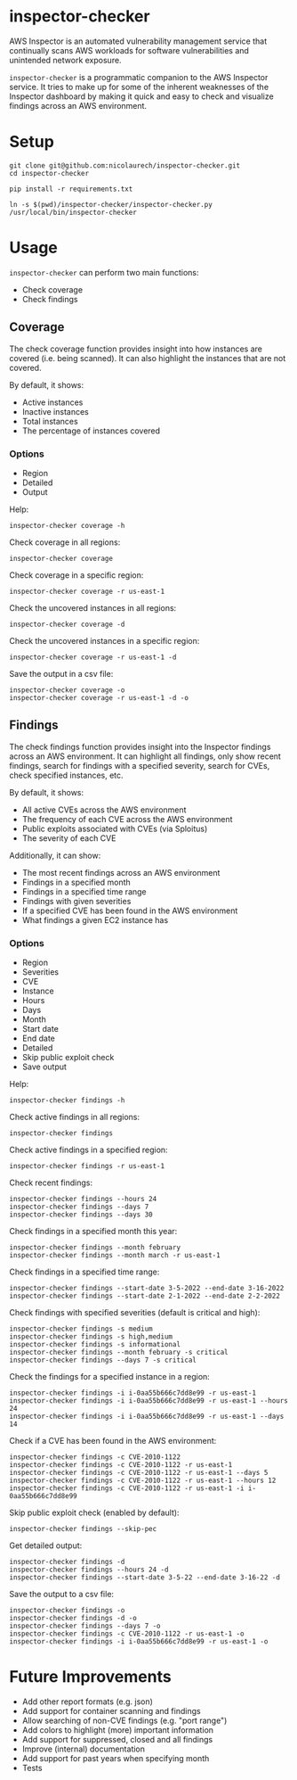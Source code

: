 # inspector-checker

AWS Inspector is an automated vulnerability management service that continually scans AWS workloads for software vulnerabilities and unintended network exposure.

`inspector-checker` is a programmatic companion to the AWS Inspector service. It tries to make up for some of the inherent weaknesses of the Inspector dashboard by making it quick and easy to check and visualize findings across an AWS environment.

# Setup

```
git clone git@github.com:nicolaurech/inspector-checker.git
cd inspector-checker

pip install -r requirements.txt

ln -s $(pwd)/inspector-checker/inspector-checker.py /usr/local/bin/inspector-checker
```

# Usage

`inspector-checker` can perform two main functions:
- Check coverage
- Check findings

## Coverage
The check coverage function provides insight into how instances are covered (i.e. being scanned). It can also highlight the instances that are not covered.

By default, it shows:
- Active instances
- Inactive instances
- Total instances
- The percentage of instances covered

### Options
- Region
- Detailed
- Output

Help:
```
inspector-checker coverage -h
```

Check coverage in all regions:
```
inspector-checker coverage
```

Check coverage in a specific region:
```
inspector-checker coverage -r us-east-1
```

Check the uncovered instances in all regions:
```
inspector-checker coverage -d
```

Check the uncovered instances in a specific region:
```
inspector-checker coverage -r us-east-1 -d
```

Save the output in a csv file:
```
inspector-checker coverage -o
inspector-checker coverage -r us-east-1 -d -o
```

## Findings
The check findings function provides insight into the Inspector findings across an AWS environment. It can highlight all findings, only show recent findings, search for findings with a specified severity, search for CVEs, check specified instances, etc.

By default, it shows:
- All active CVEs across the AWS environment
- The frequency of each CVE across the AWS environment
- Public exploits associated with CVEs (via Sploitus)
- The severity of each CVE

Additionally, it can show:
- The most recent findings across an AWS environment
- Findings in a specified month
- Findings in a specified time range
- Findings with given severities
- If a specified CVE has been found in the AWS environment
- What findings a given EC2 instance has

### Options
- Region
- Severities
- CVE
- Instance
- Hours
- Days
- Month
- Start date
- End date
- Detailed
- Skip public exploit check
- Save output

Help:
```
inspector-checker findings -h
```

Check active findings in all regions:
```
inspector-checker findings
```

Check active findings in a specified region:
```
inspector-checker findings -r us-east-1
```

Check recent findings:
```
inspector-checker findings --hours 24
inspector-checker findings --days 7
inspector-checker findings --days 30
```

Check findings in a specified month this year:
```
inspector-checker findings --month february
inspector-checker findings --month march -r us-east-1
```

Check findings in a specified time range:
```
inspector-checker findings --start-date 3-5-2022 --end-date 3-16-2022
inspector-checker findings --start-date 2-1-2022 --end-date 2-2-2022
```

Check findings with specified severities (default is critical and high):
```
inspector-checker findings -s medium
inspector-checker findings -s high,medium
inspector-checker findings -s informational
inspector-checker findings --month february -s critical
inspector-checker findings --days 7 -s critical
```

Check the findings for a specified instance in a region:
```
inspector-checker findings -i i-0aa55b666c7dd8e99 -r us-east-1
inspector-checker findings -i i-0aa55b666c7dd8e99 -r us-east-1 --hours 24
inspector-checker findings -i i-0aa55b666c7dd8e99 -r us-east-1 --days 14
```

Check if a CVE has been found in the AWS environment:
```
inspector-checker findings -c CVE-2010-1122
inspector-checker findings -c CVE-2010-1122 -r us-east-1
inspector-checker findings -c CVE-2010-1122 -r us-east-1 --days 5
inspector-checker findings -c CVE-2010-1122 -r us-east-1 --hours 12
inspector-checker findings -c CVE-2010-1122 -r us-east-1 -i i-0aa55b666c7dd8e99
```

Skip public exploit check (enabled by default):
```
inspector-checker findings --skip-pec
```

Get detailed output:
```
inspector-checker findings -d
inspector-checker findings --hours 24 -d
inspector-checker findings --start-date 3-5-22 --end-date 3-16-22 -d
```

Save the output to a csv file:
```
inspector-checker findings -o
inspector-checker findings -d -o
inspector-checker findings --days 7 -o
inspector-checker findings -c CVE-2010-1122 -r us-east-1 -o
inspector-checker findings -i i-0aa55b666c7dd8e99 -r us-east-1 -o
```

# Future Improvements
- Add other report formats (e.g. json)
- Add support for container scanning and findings
- Allow searching of non-CVE findings (e.g. "port range")
- Add colors to highlight (more) important information
- Add support for suppressed, closed and all findings
- Improve (internal) documentation
- Add support for past years when specifying month
- Tests
